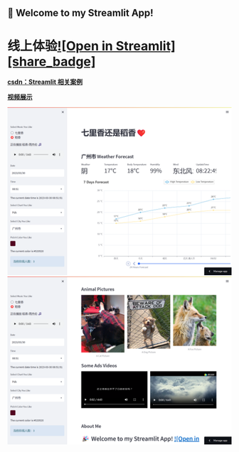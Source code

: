 ## 🎉 Welcome to my Streamlit App!    
# 线上体验[![Open in Streamlit][share_badge]][share_link]
**[csdn：Streamlit 相关案例](https://blog.csdn.net/weixin_41258131/article/details/129802686)**

**[视频展示](https://live.csdn.net/v/279345)**

[share_link]: https://yjy249-mystreamlit-my-streamlit-app-mastermy-streamlit-ikdn18.streamlit.app/

![image](https://github.com/yjy249/mystreamlit/blob/main/my_streamlit_app-master/1.png)
![image](https://github.com/yjy249/mystreamlit/blob/main/my_streamlit_app-master/2.png)


